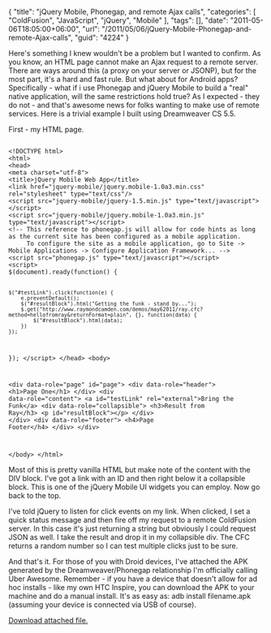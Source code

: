 {
	"title": "jQuery Mobile, Phonegap, and remote Ajax calls",
	"categories": [
		"ColdFusion",
		"JavaScript",
		"jQuery",
		"Mobile"
	],
	"tags": [],
	"date": "2011-05-06T18:05:00+06:00",
	"url": "/2011/05/06/jQuery-Mobile-Phonegap-and-remote-Ajax-calls",
	"guid": "4224"
}

Here's something I knew wouldn't be a problem but I wanted to confirm. As you know, an HTML page cannot make an Ajax request to a remote server. There are ways around this (a proxy on your server or JSONP), but for the most part, it's a hard and fast rule. But what about for Android apps? Specifically - what if i use Phonegap and jQuery Mobile to build a "real" native application, will the same restrictions hold true? As I expected - they do not - and that's awesome news for folks wanting to make use of remote services. Here is a trivial example I built using Dreamweaver CS 5.5.
<!--more-->
<p/>

First - my HTML page.

<p/>

<code>
&lt;!DOCTYPE html&gt; 
&lt;html&gt;
&lt;head&gt;
&lt;meta charset="utf-8"&gt;
&lt;title&gt;jQuery Mobile Web App&lt;/title&gt;
&lt;link href="jquery-mobile/jquery.mobile-1.0a3.min.css" rel="stylesheet" type="text/css"/&gt;
&lt;script src="jquery-mobile/jquery-1.5.min.js" type="text/javascript"&gt;&lt;/script&gt;
&lt;script src="jquery-mobile/jquery.mobile-1.0a3.min.js" type="text/javascript"&gt;&lt;/script&gt;
&lt;!-- This reference to phonegap.js will allow for code hints as long as the current site has been configured as a mobile application. 
	 To configure the site as a mobile application, go to Site -&gt; Mobile Applications -&gt; Configure Application Framework... --&gt;
&lt;script src="phonegap.js" type="text/javascript"&gt;&lt;/script&gt;
&lt;script&gt;
$(document).ready(function() {

	$("#testLink").click(function(e) {
		e.preventDefault();
		$("#resultBlock").html("Getting the funk - stand by...");	
		$.get("http://www.raymondcamden.com/demos/may62011/ray.cfc?method=hellofromray&returnFormat=plain", {}, function(data) {
			$("#resultBlock").html(data);
		})
	});
	
});
&lt;/script&gt;
&lt;/head&gt; 
&lt;body&gt; 

&lt;div data-role="page" id="page"&gt;
	&lt;div data-role="header"&gt;
		&lt;h1&gt;Page One&lt;/h1&gt;
	&lt;/div&gt;
	&lt;div data-role="content"&gt;	
    	&lt;a id="testLink" rel="external"&gt;Bring the Funk&lt;/a&gt;
        &lt;div data-role="collapsible"&gt;
        &lt;h3&gt;Result from Ray&lt;/h3&gt;
        &lt;p id="resultBlock"&gt;&lt;/p&gt;
        &lt;/div&gt;
    &lt;/div&gt;
	&lt;div data-role="footer"&gt;
		&lt;h4&gt;Page Footer&lt;/h4&gt;
	&lt;/div&gt;
&lt;/div&gt;

&lt;/body&gt;
&lt;/html&gt;
</code>

<p/>

Most of this is pretty vanilla HTML but make note of the content with the DIV block. I've got a link with an ID and then right below it a collapsible block. This is one of the jQuery Mobile UI widgets you can employ. Now go back to the top.

<p/>

I've told jQuery to listen for click events on my link. When clicked, I set a quick status message and then fire off my request to a remote ColdFusion server. In this case it's just returning a string but obviously I could request JSON as well. I take the result and drop it in my collapsible div. The CFC returns a random number so I can test multiple clicks just to be sure.

<p/>

And that's it. For those of you with Droid devices, I've attached the APK generated by the Dreamweaver/Phonegap relationship I'm officially calling Uber Awesome. Remember - if you have a device that doesn't allow for ad hoc installs - like my own HTC Inspire, you can download the APK to your machine and do a manual install. It's as easy as: adb install filename.apk (assuming your device is connected via USB of course).<p><a href='enclosures/C%3A%5Chosts%5C2009%2Ecoldfusionjedi%2Ecom%5Cenclosures%2Fjqm1%2Ddebug%2Eapk'>Download attached file.</a></p>